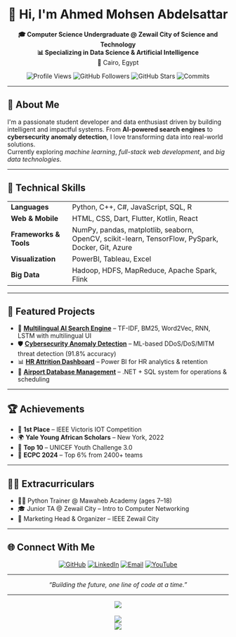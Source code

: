 <h1 align="center">👋 Hi, I'm Ahmed Mohsen Abdelsattar</h1>

<p align="center">
  <strong>🎓 Computer Science Undergraduate @ Zewail City of Science and Technology</strong><br>
  <strong>📊 Specializing in Data Science & Artificial Intelligence</strong><br>
  📍 Cairo, Egypt
</p>
<p align="center">
  <img src="https://komarev.com/ghpvc/?username=Ahmed-Mohsen-2005&label=Profile%20Views&color=0e75b6&style=flat" alt="Profile Views" />
  <img src="https://img.shields.io/github/followers/Ahmed-Mohsen-2005?label=Followers&style=flat&color=green" alt="GitHub Followers" />
  <img src="https://img.shields.io/github/stars/Ahmed-Mohsen-2005?label=Stars&style=flat&color=yellow" alt="GitHub Stars" />
  <img src="https://img.shields.io/github/commit-activity/y/Ahmed-Mohsen-2005/Ahmed-Mohsen-2005?label=Commits%20This%20Year&style=flat&color=purple" alt="Commits" />
</p>

<hr>

<h2>💼 About Me</h2>

<p>
I'm a passionate student developer and data enthusiast driven by building intelligent and impactful systems.
From <strong>AI-powered search engines</strong> to <strong>cybersecurity anomaly detection</strong>, I love transforming data into real-world solutions.<br>
Currently exploring <em>machine learning</em>, <em>full-stack web development</em>, and <em>big data technologies</em>.
</p>

---

<h2>🔧 Technical Skills</h2>

<table>
  <tr>
    <td><strong>Languages</strong></td>
    <td>Python, C++, C#, JavaScript, SQL, R</td>
  </tr>
  <tr>
    <td><strong>Web & Mobile</strong></td>
    <td>HTML, CSS, Dart, Flutter, Kotlin, React</td>
  </tr>
  <tr>
    <td><strong>Frameworks & Tools</strong></td>
    <td>NumPy, pandas, matplotlib, seaborn, OpenCV, scikit-learn, TensorFlow, PySpark, Docker, Git, Azure</td>
  </tr>
  <tr>
    <td><strong>Visualization</strong></td>
    <td>PowerBI, Tableau, Excel</td>
  </tr>
  <tr>
    <td><strong>Big Data</strong></td>
    <td>Hadoop, HDFS, MapReduce, Apache Spark, Flink</td>
  </tr>
</table>

---

<h2>🚀 Featured Projects</h2>

<ul>
  <li>
    🔎 <strong><a href="https://github.com/Ahmed-Mohsen-2005/JandA-Express-search-engine.git">Multilingual AI Search Engine</a></strong> – TF-IDF, BM25, Word2Vec, RNN, LSTM with multilingual UI
  </li>
  <li>
    🛡 <strong><a href="https://github.com/Ahmed-Mohsen-2005/Cybersecurity-Anomaly-Detection">Cybersecurity Anomaly Detection</a></strong> – ML-based DDoS/DoS/MITM threat detection (91.8% accuracy)
  </li>
  <li>
    📊 <strong><a href="https://github.com/Ahmed-Mohsen-2005/HR-Attrition-Analysis-PowerBI-Dashboard">HR Attrition Dashboard</a></strong> – Power BI for HR analytics & retention
  </li>
  <li>
    🛫 <strong><a href="https://github.com/Ahmed-Mohsen-2005/Airport-database-managment-system">Airport Database Management</a></strong> – .NET + SQL system for operations & scheduling
  </li>
</ul>

---

<h2>🏆 Achievements</h2>

<ul>
  <li>🥇 <strong>1st Place</strong> – IEEE Victoris IOT Competition</li>
  <li>🌍 <strong>Yale Young African Scholars</strong> – New York, 2022</li>
  <li>🏁 <strong>Top 10</strong> – UNICEF Youth Challenge 3.0</li>
  <li>🧠 <strong>ECPC 2024</strong> – Top 6% from 2400+ teams</li>
</ul>

---

<h2>🧑‍🏫 Extracurriculars</h2>

<ul>
  <li>👨‍🏫 Python Trainer @ Mawaheb Academy (ages 7–18)</li>
  <li>🎓 Junior TA @ Zewail City – Intro to Computer Networking</li>
  <li>📣 Marketing Head & Organizer – IEEE Zewail City</li>
</ul>

---

<h2>🌐 Connect With Me</h2>

<p align="center">
  <a href="https://github.com/Ahmed-Mohsen-2005"><img src="https://img.shields.io/badge/GitHub-100000?style=for-the-badge&logo=github&logoColor=white" alt="GitHub" /></a>
  <a href="https://www.linkedin.com/in/ahmed-mohsen-abdelsattar-206987203/"><img src="https://img.shields.io/badge/LinkedIn-0A66C2?style=for-the-badge&logo=linkedin&logoColor=white" alt="LinkedIn" /></a>
  <a href="mailto:ahmedazab05@gmail.com"><img src="https://img.shields.io/badge/Email-D14836?style=for-the-badge&logo=gmail&logoColor=white" alt="Email" /></a>
  <a href="https://www.youtube.com/@ahmedmohsen2005"><img src="https://img.shields.io/badge/YouTube-FF0000?style=for-the-badge&logo=youtube&logoColor=white" alt="YouTube" /></a>
</p>

---

<p align="center"><em>“Building the future, one line of code at a time.”</em></p>

---

<p align="center">
  <img src="https://github-profile-trophy.vercel.app/?username=Ahmed-Mohsen-2005&theme=radical&no-frame=true&row=1&column=7" />
  <br><br>
  <img src="https://github-readme-stats.vercel.app/api?username=Ahmed-Mohsen-2005&show_icons=true&theme=tokyonight" />
  <br>
  <img src="https://streak-stats.demolab.com/?user=Ahmed-Mohsen-2005&theme=tokyonight" />
</p>
